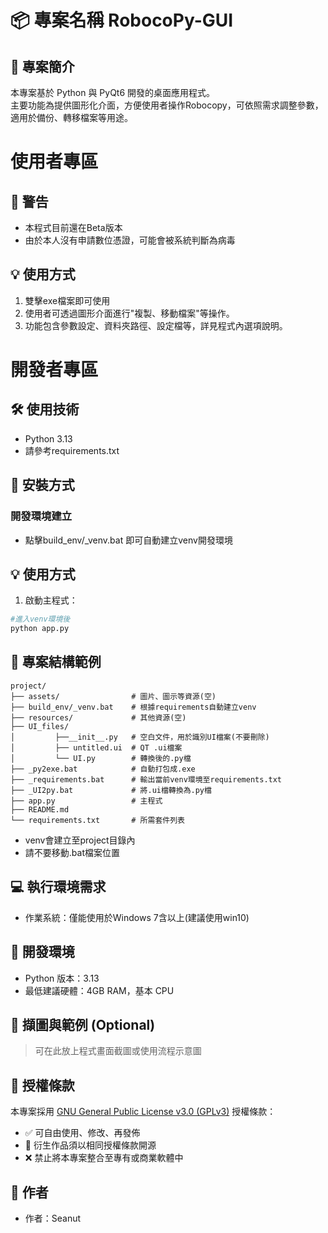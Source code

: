 # 📦 專案名稱 RobocoPy-GUI

## 📝 專案簡介
本專案基於 Python 與 PyQt6 開發的桌面應用程式。  
主要功能為提供圖形化介面，方便使用者操作Robocopy，可依照需求調整參數，適用於備份、轉移檔案等用途。  


# 使用者專區

## 🚨 警告
- 本程式目前還在Beta版本
- 由於本人沒有申請數位憑證，可能會被系統判斷為病毒

## 💡 使用方式
1. 雙擊exe檔案即可使用
2. 使用者可透過圖形介面進行"複製、移動檔案"等操作。
3. 功能包含參數設定、資料夾路徑、設定檔等，詳見程式內選項說明。

##

# 開發者專區

## 🛠️ 使用技術
- Python 3.13
- 請參考requirements.txt

## 🧰 安裝方式

### 開發環境建立
- 點擊build_env/_venv.bat 即可自動建立venv開發環境

## 💡 使用方式
1. 啟動主程式：
```bash
#進入venv環境後
python app.py
```

## 📂 專案結構範例
```
project/
├── assets/                # 圖片、圖示等資源(空)
├── build_env/_venv.bat    # 根據requirements自動建立venv
├── resources/             # 其他資源(空)
├── UI_files/      
│         ├──__init__.py   # 空白文件，用於識別UI檔案(不要刪除)       
│         ├── untitled.ui  # QT .ui檔案
│         └── UI.py        # 轉換後的.py檔
├── _py2exe.bat            # 自動打包成.exe
├── _requirements.bat      # 輸出當前venv環境至requirements.txt
├── _UI2py.bat             # 將.ui檔轉換為.py檔
├── app.py                 # 主程式
├── README.md
└── requirements.txt       # 所需套件列表
```
- venv會建立至project目錄內
- 請不要移動.bat檔案位置

## 💻 執行環境需求
- 作業系統：僅能使用於Windows 7含以上(建議使用win10)

## 🔧 開發環境
- Python 版本：3.13
- 最低建議硬體：4GB RAM，基本 CPU

## 📸 擷圖與範例 (Optional)
> 可在此放上程式畫面截圖或使用流程示意圖

## 📄 授權條款
本專案採用 [GNU General Public License v3.0 (GPLv3)](https://www.gnu.org/licenses/gpl-3.0.html) 授權條款：
- ✅ 可自由使用、修改、再發佈
- 🔁 衍生作品須以相同授權條款開源
- ❌ 禁止將本專案整合至專有或商業軟體中

## 👤 作者
- 作者：Seanut
